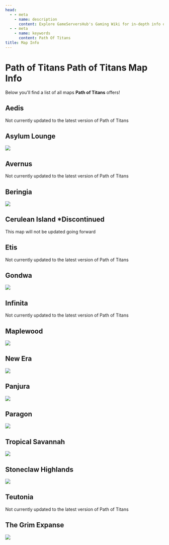 ```yaml
---
head:
  - - meta
    - name: description
      content: Explore GameServersHub's Gaming Wiki for in-depth info on Path of Titans. Find details on gameplay, features, and updates for the ultimate dino MMO adventure!
  - - meta
    - name: keywords
      content: Path Of Titans
title: Map Info
---
```


# Path of Titans Path of Titans Map Info

Below you'll find a list of all maps **Path of Titans** offers!

## Aedis

Not currently updated to the latest version of Path of Titans

## Asylum Lounge

<a href='./path-of-titans-asylum-lounge' target='_blank'> <img src='https://web-cdn.alderongames.com/files/1255/conversions/AsylumLoungeTN1-icon.jpg' /> </a>

## Avernus

Not currently updated to the latest version of Path of Titans

## Beringia

<a href='./path-of-titans-beringia' target='_blank'> <img src='https://web-cdn.alderongames.com/files/1184/conversions/BeringiaIcon-icon.jpg' /> </a>

## Cerulean Island \*Discontinued

This map will not be updated going forward

## Etis

Not currently updated to the latest version of Path of Titans

## Gondwa

<a href='./path-of-titans-gondwa' target='_blank'> <img src='https://i.postimg.cc/6QZz8hZX/Screenshot-2024-09-08-000124.png' /> </a>

## Infinita

Not currently updated to the latest version of Path of Titans

## Maplewood

<a href='./path-of-titans-maplewood' target='_blank'> <img src='https://web-cdn.alderongames.com/files/888/conversions/icon-icon.jpg' /> </a>

## New Era

<a href='./path-of-titans-newera' target='_blank'> <img src='https://web-cdn.alderongames.com/files/690/conversions/NewEra-icon.jpg' /> </a>

## Panjura

<a href='./path-of-titans-panjura' target='_blank'> <img src='https://i.postimg.cc/cHX3CKFW/Screenshot-2024-09-08-000203.png' /> </a>

## Paragon

<a href='./path-of-titans-paragon' target='_blank'> <img src='https://web-cdn.alderongames.com/files/788/conversions/Thumbnail-icon.jpg' /> </a>

## Tropical Savannah

<a href='./path-of-titans-savanna' target='_blank'> <img src='https://web-cdn.alderongames.com/files/1162/conversions/New-Project-icon.jpg' /> </a>

## Stoneclaw Highlands

<a href='./path-of-titans-stoneclawhighlands' target='_blank'> <img src='https://web-cdn.alderongames.com/files/75/daf3eeae9d3aeb5bdf9a2b9f86ba8bab.jpg' /> </a>

## Teutonia

Not currently updated to the latest version of Path of Titans

## The Grim Expanse

<a href='./path-of-titans-thegrimexpanse' target='_blank'> <img src='https://i.postimg.cc/7YM5ZJhW/Screenshot-2024-09-08-000428.png' /> </a>
